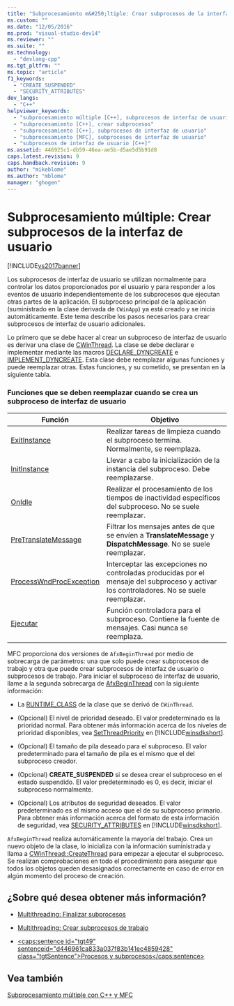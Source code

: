 ```yaml
---
title: "Subprocesamiento m&#250;ltiple: Crear subprocesos de la interfaz de usuario | Microsoft Docs"
ms.custom: ""
ms.date: "12/05/2016"
ms.prod: "visual-studio-dev14"
ms.reviewer: ""
ms.suite: ""
ms.technology: 
  - "devlang-cpp"
ms.tgt_pltfrm: ""
ms.topic: "article"
f1_keywords: 
  - "CREATE_SUSPENDED"
  - "SECURITY_ATTRIBUTES"
dev_langs: 
  - "C++"
helpviewer_keywords: 
  - "subprocesamiento múltiple [C++], subprocesos de interfaz de usuario"
  - "subprocesamiento [C++], crear subprocesos"
  - "subprocesamiento [C++], subprocesos de interfaz de usuario"
  - "subprocesamiento [MFC], subprocesos de interfaz de usuario"
  - "subprocesos de interfaz de usuario [C++]"
ms.assetid: 446925c1-db59-46ea-ae5b-d5ae5d5b91d8
caps.latest.revision: 9
caps.handback.revision: 9
author: "mikeblome"
ms.author: "mblome"
manager: "ghogen"
---
```

# Subprocesamiento m&#250;ltiple: Crear subprocesos de la interfaz de usuario
[!INCLUDE[vs2017banner](../../assembler/inline/includes/vs2017banner.md)]

Los subprocesos de interfaz de usuario se utilizan normalmente para controlar los datos proporcionados por el usuario y para responder a los eventos de usuario independientemente de los subprocesos que ejecutan otras partes de la aplicación.  El subproceso principal de la aplicación \(suministrado en la clase derivada de `CWinApp`\) ya está creado y se inicia automáticamente.  Este tema describe los pasos necesarios para crear subprocesos de interfaz de usuario adicionales.  
  
 Lo primero que se debe hacer al crear un subproceso de interfaz de usuario es derivar una clase de [CWinThread](../../mfc/reference/cwinthread-class.md).  La clase se debe declarar e implementar mediante las macros [DECLARE\_DYNCREATE](../Topic/DECLARE_DYNCREATE.md) e [IMPLEMENT\_DYNCREATE](../Topic/IMPLEMENT_DYNCREATE.md).  Esta clase debe reemplazar algunas funciones y puede reemplazar otras.  Estas funciones, y su cometido, se presentan en la siguiente tabla.  
  
### Funciones que se deben reemplazar cuando se crea un subproceso de interfaz de usuario  
  
|Función|Objetivo|  
|-------------|--------------|  
|[ExitInstance](../Topic/CWinThread::ExitInstance.md)|Realizar tareas de limpieza cuando el subproceso termina.  Normalmente, se reemplaza.|  
|[InitInstance](../Topic/CWinThread::InitInstance.md)|Llevar a cabo la inicialización de la instancia del subproceso.  Debe reemplazarse.|  
|[OnIdle](../Topic/CWinThread::OnIdle.md)|Realizar el procesamiento de los tiempos de inactividad específicos del subproceso.  No se suele reemplazar.|  
|[PreTranslateMessage](../Topic/CWinThread::PreTranslateMessage.md)|Filtrar los mensajes antes de que se envíen a **TranslateMessage** y **DispatchMessage**.  No se suele reemplazar.|  
|[ProcessWndProcException](../Topic/CWinThread::ProcessWndProcException.md)|Interceptar las excepciones no controladas producidas por el mensaje del subproceso y activar los controladores.  No se suele reemplazar.|  
|[Ejecutar](../Topic/CWinThread::Run.md)|Función controladora para el subproceso.  Contiene la fuente de mensajes.  Casi nunca se reemplaza.|  
  
 MFC proporciona dos versiones de `AfxBeginThread` por medio de sobrecarga de parámetros: una que solo puede crear subprocesos de trabajo y otra que puede crear subprocesos de interfaz de usuario o subprocesos de trabajo.  Para iniciar el subproceso de interfaz de usuario, llame a la segunda sobrecarga de [AfxBeginThread](../Topic/AfxBeginThread.md) con la siguiente información:  
  
-   La [RUNTIME\_CLASS](../Topic/RUNTIME_CLASS.md) de la clase que se derivó de `CWinThread`.  
  
-   \(Opcional\) El nivel de prioridad deseado.  El valor predeterminado es la prioridad normal.  Para obtener más información acerca de los niveles de prioridad disponibles, vea [SetThreadPriority](http://msdn.microsoft.com/library/windows/desktop/ms686277) en [!INCLUDE[winsdkshort](../../atl/reference/includes/winsdkshort_md.md)].  
  
-   \(Opcional\) El tamaño de pila deseado para el subproceso.  El valor predeterminado para el tamaño de pila es el mismo que el del subproceso creador.  
  
-   \(Opcional\) **CREATE\_SUSPENDED** si se desea crear el subproceso en el estado suspendido.  El valor predeterminado es 0, es decir, iniciar el subproceso normalmente.  
  
-   \(Opcional\) Los atributos de seguridad deseados.  El valor predeterminado es el mismo acceso que el de su subproceso primario.  Para obtener más información acerca del formato de esta información de seguridad, vea [SECURITY\_ATTRIBUTES](http://msdn.microsoft.com/library/windows/desktop/aa379560) en [!INCLUDE[winsdkshort](../../atl/reference/includes/winsdkshort_md.md)].  
  
 `AfxBeginThread` realiza automáticamente la mayoría del trabajo.  Crea un nuevo objeto de la clase, lo inicializa con la información suministrada y llama a [CWinThread::CreateThread](../Topic/CWinThread::CreateThread.md) para empezar a ejecutar el subproceso.  Se realizan comprobaciones en todo el procedimiento para asegurar que todos los objetos queden desasignados correctamente en caso de error en algún momento del proceso de creación.  
  
## ¿Sobre qué desea obtener más información?  
  
-   [Multithreading: Finalizar subprocesos](../../parallel/multithreading-terminating-threads.md)  
  
-   [Multithreading: Crear subprocesos de trabajo](../../parallel/multithreading-creating-worker-threads.md)  
  
-   [\<caps:sentence id\="tgt49" sentenceid\="d446961ca833a037f83b141ec4859428" class\="tgtSentence"\>Procesos y subprocesos\<\/caps:sentence\>](http://msdn.microsoft.com/library/windows/desktop/ms684841)  
  
## Vea también  
 [Subprocesamiento múltiple con C\+\+ y MFC](../../parallel/multithreading-with-cpp-and-mfc.md)